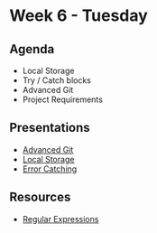 # Week 6 - Tuesday

<!-- ## Pre-Reading
- []() -->

## Agenda
- Local Storage
- Try / Catch blocks
- Advanced Git
- Project Requirements 

## Presentations

- [Advanced Git](http://dc-houston.herokuapp.com/p2/Git/AdvancedGit.html#1)
- [Local Storage](https://dc-web2.onrender.com/p2/Javascript/LocalStorage.html#1)
- [Error Catching](https://dc-web2.onrender.com/p2/Javascript/ErrorCatching.html#1) 


## Resources
- [Regular Expressions](https://dc-web2.onrender.com/p2/Javascript/RegularExpressions.html#1)
<!-- - [Forms](https://dc-web2.onrender.com/p2/JQuery/JQueryForms.html#1) -->
<!-- ## Resources 
- []()

## Preparation

Here's a list of items that you can do to prepare for this week

- [ ] Complete pre-work -->